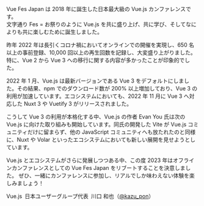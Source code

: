 Vue Fes Japan は 2018 年に誕生した日本最大級の Vue.js カンファレンスです。<br>文字通り Fes = お祭りのように Vue.js を共に盛り上げ、共に学び、そしてなによりも共に楽しむために誕生しました。

昨年 2022 年は長引くコロナ禍においてオンラインでの開催を実現し、650 名以上の事前登録、10,000 回以上の再生回数を記録し、大変盛り上がりました。特に、Vue 2 から Vue 3 への移行に関する内容が多かったことが印象的でした。

2022 年 1 月、Vue.js は最新バージョンである Vue 3 をデフォルトにしました。その結果、npm でのダウンロード数が 200% 以上増加しており、Vue 3 の利用が加速しています。エコシステムにおいても、2022 年 11 月に Vue 3 へ対応した Nuxt 3 や Vuetify 3 がリリースされました。

こうして Vue 3 の利用が本格化する中、Vue.js の作者 Evan You 氏は次の Vue.js に向けた取り組みも開始しています。同氏の開発した Vite が Vue.js コミュニティだけに留まらず、他の JavaScript コミュニティへも放たれたのと同様に、Nuxt や Volar といったエコシステムにおいても新しい展開を見せようとしています。

Vue.js とエコシステムがさらに発展しつつある中、この度 2023 年はオフラインカンファレンスとしての Vue Fes Japan をリブートすることを決意しました。
ぜひ、一緒にカンファレンスに参加し、リアルでしか味わえない体験を楽しみましょう！

Vue.js 日本ユーザーグループ代表 川口 和也（[@kazu_pon](https://twitter.com/kazu_pon)）
